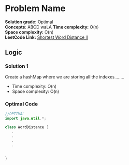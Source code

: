 # Problem Name

**Solution grade:** Optimal  
**Concepts:** ABCD waLA
**Time complexity:** O(n)  
**Space complexity:** O(n)  
**LeetCode Link:** [Shortest Word Distance II](https://leetcode.com/problems/KADASBDVBDSVBKJDS)

## Logic




### Solution 1

Create a hashMap where we are storing all the indexes........

- Time complexity: O(n)
- Space complexity: O(n)


### Optimal Code

```java
//OPTIMAL
import java.util.*;

class WordDistance {
   .
   .
   .
   .

 
}
